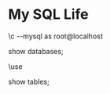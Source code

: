 # My SQL Life

\c --mysql as root@localhost

show databases;

\use <!-- database name -->

show tables;